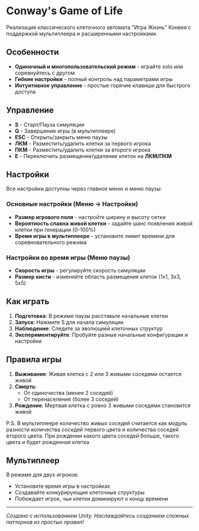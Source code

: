# Conway's Game of Life

Реализация классического клеточного автомата "Игра Жизнь" Конвея с поддержкой мультиплеера и расширенными настройками.

## Особенности

- **Одиночный и многопользовательский режим** - играйте solo или соревнуйтесь с другом
- **Гибкие настройки** - полный контроль над параметрами игры
- **Интуитивное управление** - простые горячие клавиши для быстрого доступа

## Управление

- **S** - Старт/Пауза симуляции
- **Q** - Завершение игры (в мультиплеере)
- **ESC** - Открыть/закрыть меню паузы
- **ЛКМ** - Разместить/удалить клетки за первого игрока
- **ПКМ** - Разместить/удалить клетки за второго игрока
- **E** - Переключить размещение/удаление клеток на **ЛКМ/ПКМ**

## Настройки

Все настройки доступны через главное меню и меню паузы:

### Основные настройки (Меню → Настройки)
- **Размер игрового поля** - настройте ширину и высоту сетки
- **Вероятность спавна живой клетки** - задайте шанс появления живой клетки при генерации (0-100%)
- **Время игры в мультиплеере** - установите лимит времени для соревновательного режима

### Настройки во время игры (Меню паузы)
- **Скорость игры** - регулируйте скорость симуляции
- **Размер кисти** - изменяйте область размещения клеток (1x1, 3x3, 5x5)

## Как играть

1. **Подготовка**: В режиме паузы расставьте начальные клетки
2. **Запуск**: Нажмите S для начала симуляции
3. **Наблюдение**: Следите за эволюцией клеточных структур
4. **Экспериментируйте**: Пробуйте разные начальные конфигурации и настройки

## Правила игры

1. **Выживание**: Живая клетка с 2 или 3 живыми соседями остается живой
2. **Смерть**: 
   - От одиночества (менее 2 соседей)
   - От перенаселения (более 3 соседей)
3. **Рождение**: Мертвая клетка с ровно 3 живыми соседями становится живой

P.S. В мультиплеере количество живых соседей считается как модуль разности количества соседей первого цвета и количества соседей второго цвета. При рождении какого цвета соседей больше, такого цвета и будет рожденная клетка

## Мультиплеер

В режиме для двух игроков:
- Установите время игры в настройках
- Создавайте конкурирующие клеточные структуры
- Побеждает игрок, чьи клетки доминируют к концу времени

---

*Создано с использованием Unity. Наслаждайтесь созданием сложных паттернов из простых правил!*
